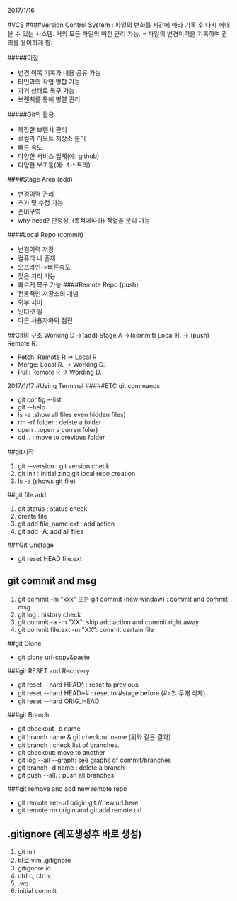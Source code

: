 2017/1/16

#VCS
####Version Control System
: 파일의 변화를 시간에 따라 기록 후 다시 꺼내 올 수 있는 시스템. 거의 모든 파일의 버전 관리 가능.
= 파일의 변경이력을 기록하여 관리를 용이하게 함.

#####이점
* 변경 이록 기록과 내용 공유 가능
* 타인과의 작업 병합 가능
* 과거 상태로 복구 가능
* 브랜치를 통해 병렬 관리

#####Git의 활용
* 복잡한 브랜치 관리
* 로컬과 리모트 저장소 분리
* 빠른 속도
* 다양한 서비스 업체(예: github)
* 다양한 보조툴(예: 소스트리)

####Stage Area (add)
* 변경이력 관리
* 추가 및 수정 가능
* 준비구역
* why need? 안정성, (목적에따라) 작업을 분리 가능

####Local Repo (commit)
* 변경이력 저장
* 컴퓨터 내 존재
* 오프라인->빠른속도
* 잦은 처리 가능
* 빠르게 복구 가능
####Remote Repo (push)
* 전통적인 저장소의 개념
* 외부 서버
* 인터넷 필
* 다른 사용자와의 접전


##Git의 구조
Working D ->(add) Stage A ->(commit) Local R. -> (push) Remote R.


* Fetch: Remote R -> Local R
* Merge: Local R. -> Working D.
* Pull: Remote R -> Wording D. 




2017/1/17
#Using Terminal
#####ETC git commands
* git config --list
* git --help
* ls -a :show all files even hidden files)
* rm -rf folder : delete a folder
* open . :open a curren foler)
* cd .. : move to previous folder

##git시작
1. git --version : git version check
2. git init : initializing git local repo creation
3. ls -a (shows git file)

##git file add
1. git status : status check
2. create file
3. git add file_name.ext : add action
4. git add -A: add all files

###Git Unstage
* git reset HEAD file.ext

## git commit and msg
1. git commit -m "xxx" 또는 git commit (new window) : commit and commit msg 
2. git log : history check
3. git commit -a -m "XX": skip add action and commit right away 
4. git commit file.ext -m "XX": commit certain file

##git Clone
* git clone url-copy&paste


###git RESET and Recovery
* git reset --hard HEAD^ : reset to previous
* git reset --hard HEAD~# : reset to #stage before (#=2: 두개 삭제)
* git reset --hard ORIG_HEAD

###git Branch
* git checkout -b name
* git branch name & git checkout name (위와 같은 결과)
* git branch : check list of branches.
* git checkout: move to another
* git log --all --graph: see graphs of commit/branches
* git branch -d name : delete a branch
* git push --all. : push all branches

###git remove and add new remote repo
* git remote set-url origin git://new.url.here
* git remote rm origin and git add remote url

## .gitignore (레포생성후 바로 생성)
1. git init
2. 바로 vim .gitignore
3. gitignore.io
4. ctrl c, ctrl v
5. :wq
6. initial commit


